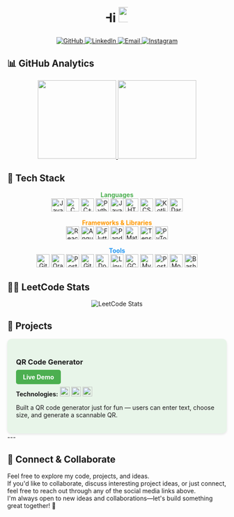 <!--
  README Profile 
  Structured to be clear, readable, and beginner-friendly.
  This section includes:
  - Intro greeting with animation
  - Social and contact badges
  - GitHub and LeetCode stats
  - Tech Stack with language, framework, and tools grouping
-->

<!-- Intro Greeting Section -->
<p align="center">
  <h1 style="margin-top:0; display:flex; align-items:center; justify-content:center; gap:0.5rem;">
    <!-- Marquee waving hand emoji -->
    <marquee 
      behavior="alternate" 
      scrollamount="8" 
      style="display:inline-block; width:50px; height:50px; margin:0; padding:0;"
    >
      Hi
      <img
        src="https://media.giphy.com/media/hvRJCLFzcasrR4ia7z/giphy.gif"
        alt="👋"
        width="35"
      />
      I'm Deepika Palakonda
    </marquee>
  </h1>
</p>

<!-- Social Links Section -->
<p align="center">
  <!-- GitHub Profile -->
  <a href="https://github.com/deepikap625" target="_blank">
    <img src="https://img.shields.io/badge/GitHub-%23121011.svg?style=for-the-badge&logo=github&logoColor=white" alt="GitHub" />
  </a>

  <!-- LinkedIn Profile -->
  <a href="https://www.linkedin.com/in/deepikapalakonda" target="_blank">
    <img src="https://img.shields.io/badge/LinkedIn-%230A66C2.svg?style=for-the-badge&logo=linkedin&logoColor=white" alt="LinkedIn" />
  </a>

  <!-- Email Contact -->
  <a href="https://mail.google.com/mail/?view=cm&fs=1&to=palakondadeepikareddy@gmail.com" target="_blank">
    <img src="https://img.shields.io/badge/Email-%23EA4335.svg?style=for-the-badge&logo=gmail&logoColor=white" alt="Email" />
  </a>

  <!-- Instagram Profile -->
  <a href="https://www.instagram.com/deepika.palakonda" target="_blank">
    <img src="https://img.shields.io/badge/Instagram-E4405F?style=for-the-badge&logo=instagram&logoColor=white" alt="Instagram" />
  </a>
</p>

<!-- GitHub Stats Section -->
## 📊 GitHub Analytics
<p align="center">
  <a href="https://github.com/deepikap625">
    <img height="180em" src="https://github-readme-stats.vercel.app/api?username=deepikap625&show_icons=true&theme=dark&include_all_commits=true&count_private=true"/>
    <img height="180em" src="https://github-readme-stats.vercel.app/api/top-langs/?username=deepikap625&layout=compact&theme=dark"/>
  </a>
</p>

<!-- Tech Stack Section -->
## 🚀 Tech Stack

<!-- Programming Languages -->
<p align="center">
  <strong style="color:#4CAF50">Languages</strong><br>
  <!-- Each badge represents a programming language with its official color and logo -->
  <img src="https://img.shields.io/badge/Java-007396?style=for-the-badge&logo=java&logoColor=white" alt="Java" height="30"/>
  <img src="https://img.shields.io/badge/C-00599C?style=for-the-badge&logo=c&logoColor=white" alt="C" height="30"/>
  <img src="https://img.shields.io/badge/C++-00599C?style=for-the-badge&logo=c%2B%2B&logoColor=white" alt="C++" height="30"/>
  <img src="https://img.shields.io/badge/Python-3670A0?style=for-the-badge&logo=python&logoColor=ffdd54" alt="Python" height="30"/>
  <img src="https://img.shields.io/badge/JavaScript-F7DF1E?style=for-the-badge&logo=javascript&logoColor=black" alt="JavaScript" height="30"/>
  <img src="https://img.shields.io/badge/HTML5-E34F26?style=for-the-badge&logo=html5&logoColor=white" alt="HTML5" height="30"/>
  <img src="https://img.shields.io/badge/CSS3-1572B6?style=for-the-badge&logo=css3&logoColor=white" alt="CSS3" height="30"/>
  <img src="https://img.shields.io/badge/Kotlin-7F52FF?style=for-the-badge&logo=kotlin&logoColor=white" alt="Kotlin" height="30"/>
  <img src="https://img.shields.io/badge/Dart-0175C2?style=for-the-badge&logo=dart&logoColor=white" alt="Dart" height="30"/>
</p>

<!-- Frameworks and Libraries -->
<p align="center">
  <strong style="color:#FF9800">Frameworks &amp; Libraries</strong><br>
  <img src="https://img.shields.io/badge/React-61DAFB?style=for-the-badge&logo=react&logoColor=black" alt="React" height="30"/>
  <img src="https://img.shields.io/badge/Angular-DD0031?style=for-the-badge&logo=angular&logoColor=white" alt="Angular" height="30"/>
  <img src="https://img.shields.io/badge/Flutter-02569B?style=for-the-badge&logo=flutter&logoColor=white" alt="Flutter" height="30"/>
  <img src="https://img.shields.io/badge/Pandas-150458?style=for-the-badge&logo=pandas&logoColor=white" alt="Pandas" height="30"/>
  <img src="https://img.shields.io/badge/Matplotlib-3776AB?style=for-the-badge&logo=matplotlib&logoColor=white" alt="Matplotlib" height="30"/>
  <img src="https://img.shields.io/badge/TensorFlow-FF6F00?style=for-the-badge&logo=tensorflow&logoColor=white" alt="TensorFlow" height="30"/>
  <img src="https://img.shields.io/badge/PyTorch-EE4C2C?style=for-the-badge&logo=pytorch&logoColor=white" alt="PyTorch" height="30"/>
</p>

<!-- Tools Section -->
<p align="center">
  <strong style="color:#2196F3">Tools</strong><br>
  <img src="https://img.shields.io/badge/Git-F05033?style=for-the-badge&logo=git&logoColor=white" alt="Git" height="30"/>
   <img src="https://img.shields.io/badge/Oracle-F80000?style=for-the-badge&logo=oracle&logoColor=white" alt="Oracle" height="30"/>
  <img src="https://img.shields.io/badge/Postman-FF6C37?style=for-the-badge&logo=postman&logoColor=white" alt="Postman" height="30"/>
  <img src="https://img.shields.io/badge/GitHub_Actions-2088FF?style=for-the-badge&logo=githubactions&logoColor=white" alt="GitHub Actions" height="30"/>
  <img src="https://img.shields.io/badge/Docker-2496ED?style=for-the-badge&logo=docker&logoColor=white" alt="Docker" height="30"/>
  <img src="https://img.shields.io/badge/Linux-FCC624?style=for-the-badge&logo=linux&logoColor=black" alt="Linux" height="30"/>
  <img src="https://img.shields.io/badge/GCP-4285F4?style=for-the-badge&logo=googlecloud&logoColor=white" alt="GCP" height="30"/> 
  <img src="https://img.shields.io/badge/MySQL-4479A1?style=for-the-badge&logo=mysql&logoColor=white" alt="MySQL" height="30"/>
  <img src="https://img.shields.io/badge/PostgreSQL-336791?style=for-the-badge&logo=postgresql&logoColor=white" alt="PostgreSQL" height="30"/>
  <img src="https://img.shields.io/badge/MongoDB-47A248?style=for-the-badge&logo=mongodb&logoColor=white" alt="MongoDB" height="30"/>
  <img src="https://img.shields.io/badge/Bash-4EAA25?style=for-the-badge&logo=gnubash&logoColor=white" alt="Bash" height="30"/>
</p>

<!-- LeetCode Stats Section -->
## 👩‍💻 LeetCode Stats
<p align="center">
  <img src="https://leetcard.jacoblin.cool/deepikapalakonda?theme=dark&font=Noto%20Sans%20Mono&ext=contest" alt="LeetCode Stats"/>
</p>

## 🎯 Projects

<!-- QR Generator -->
<div style="background-color: #e8f5e9; padding: 20px; border-radius: 10px; box-shadow: 0px 2px 5px rgba(0,0,0,0.1);">
  <h3>QR Code Generator</h3>
  <p>
    <a href="https://deepikap625.github.io/QR-Code-Generator/" style="background-color: #4CAF50; color: white; padding: 8px 16px; border-radius: 5px; text-decoration: none; font-weight: bold; margin-right: 10px;">Live Demo</a>
  </p>
  <p><strong>Technologies:</strong>
    <img src="https://img.shields.io/badge/JavaScript-F7DF1E?style=for-the-badge&logo=javascript&logoColor=black" alt="JavaScript" height="22"/>
    <img src="https://img.shields.io/badge/CSS3-1572B6?style=for-the-badge&logo=css3&logoColor=white" alt="CSS3" height="22"/>
    <img src="https://img.shields.io/badge/HTML5-E34F26?style=for-the-badge&logo=html5&logoColor=white" alt="HTML5" height="22"/>    
</p>
  <p>Built a QR code generator just for fun — users can enter text, choose size, and generate a scannable QR.  </p>
</div>
---



## 🤝 Connect & Collaborate

Feel free to explore my code, projects, and ideas.  
If you'd like to collaborate, discuss interesting project ideas, or just connect, feel free to reach out through any of the social media links above.  
I'm always open to new ideas and collaborations—let's build something great together! 🙌

